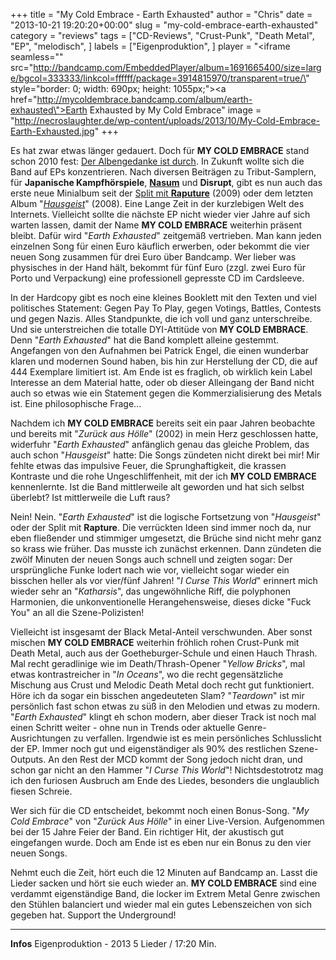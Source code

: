 +++
title = "My Cold Embrace - Earth Exhausted"
author = "Chris"
date = "2013-10-21 19:20:20+00:00"
slug = "my-cold-embrace-earth-exhausted"
category = "reviews"
tags = ["CD-Reviews", "Crust-Punk", "Death Metal", "EP", "melodisch", ]
labels = ["Eigenproduktion", ]
player = "<iframe seamless=\"\" src=\"http://bandcamp.com/EmbeddedPlayer/album=1691665400/size=large/bgcol=333333/linkcol=ffffff/package=3914815970/transparent=true/\" style=\"border: 0; width: 690px; height: 1055px;\"><a href=\"http://mycoldembrace.bandcamp.com/album/earth-exhausted\">Earth Exhausted by My Cold Embrace</a></iframe>"
image = "http://necroslaughter.de/wp-content/uploads/2013/10/My-Cold-Embrace-Earth-Exhausted.jpg"
+++

Es hat zwar etwas länger gedauert. Doch für **MY COLD EMBRACE** stand schon 2010 fest: <a href="http://necroslaughter.de/2010/06/my-cold-embrace-der-albumgedanke-ist-durch/" title="My Cold Embrace – Der Albumgedanke ist durch">Der Albengedanke ist durch</a>. In Zukunft wollte sich die Band auf EPs konzentrieren. Nach diversen Beiträgen zu Tribut-Samplern, für **Japanische Kampfhörspiele**, <a href="http://necroslaughter.de/2010/01/va-a-tribute-to-nasum/" title="VA – A Tribute To Nasum">**Nasum**</a> und **Disrupt**, gibt es nun auch das erste neue Minialbum seit der <a href="http://necroslaughter.de/2009/07/my-cold-embrace-rapture-schnittmenge/" title="My Cold Embrace / Rapture – Schnittmenge">Split mit **Raputure**</a> (2009) oder dem letzten Album "<a href="http://necroslaughter.de/2009/07/my-cold-embrace-hausgeist/" title="My Cold Embrace – Hausgeist">_Hausgeist_</a>" (2008). Eine Lange Zeit in der kurzlebigen Welt des Internets. Vielleicht sollte die nächste EP nicht wieder vier Jahre auf sich warten lassen, damit der Name **MY COLD EMBRACE** weiterhin präsent bleibt. Dafür wird "_Earth Exhausted_" zeitgemäß vertrieben. Man kann jeden einzelnen Song für einen Euro käuflich erwerben, oder bekommt die vier neuen Song zusammen für drei Euro über Bandcamp. Wer lieber was physisches in der Hand hält, bekommt für fünf Euro (zzgl. zwei Euro für Porto und Verpackung) eine professionell gepresste CD im Cardsleeve.

In der Hardcopy gibt es noch eine kleines Booklett mit den Texten und viel politisches Statement: Gegen Pay To Play, gegen Votings, Battles, Contests und gegen Nazis. Alles Standpunkte, die ich voll und ganz unterschreibe. Und sie unterstreichen die totalle DYI-Attitüde von **MY COLD EMBRACE**. Denn "_Earth Exhausted_" hat die Band komplett alleine gestemmt. Angefangen von den Aufnahmen bei Patrick Engel, die einen wunderbar klaren und modernen Sound haben, bis hin zur Herstellung der CD, die auf 444 Exemplare limitiert ist. Am Ende ist es fraglich, ob wirklich kein Label Interesse an dem Material hatte, oder ob dieser Alleingang der Band nicht auch so etwas wie ein Statement gegen die Kommerzialisierung des Metals ist. Eine philosophische Frage...

Nachdem ich **MY COLD EMBRACE** bereits seit ein paar Jahren beobachte und bereits mit "_Zurück aus Hölle_" (2002) in mein Herz geschlossen hatte, widerfuhr "_Earth Exhausted_" anfänglich genau das gleiche Problem, das auch schon "_Hausgeist_" hatte: Die Songs zündeten nicht direkt bei mir! Mir fehlte etwas das impulsive Feuer, die Sprunghaftigkeit, die krassen Kontraste und die rohe Ungeschliffenheit, mit der ich **MY COLD EMBRACE** kennenlernte. Ist die Band mittlerweile alt geworden und hat sich selbst überlebt? Ist mittlerweile die Luft raus?

Nein! Nein. "_Earth Exhausted_" ist die logische Fortsetzung von "_Hausgeist_" oder der Split mit **Rapture**. Die verrückten Ideen sind immer noch da, nur eben fließender und stimmiger umgesetzt, die Brüche sind nicht mehr ganz so krass wie früher. Das musste ich zunächst erkennen. Dann zündeten die zwölf Minuten der neuen Songs auch schnell und zeigten sogar: Der ursprüngliche Funke lodert nach wie vor, vielleicht sogar wieder ein bisschen heller als vor vier/fünf Jahren! "_I Curse This World_" erinnert mich wieder sehr an "_Katharsis_", das ungewöhnliche Riff, die polyphonen Harmonien, die unkonventionelle Herangehensweise, dieses dicke "Fuck You" an all die Szene-Polizisten!

Vielleicht ist insgesamt der Black Metal-Anteil verschwunden. Aber sonst mischen **MY COLD EMBRACE** weiterhin fröhlich rohen Crust-Punk mit Death Metal, auch aus der Goetheburger-Schule und einen Hauch Thrash. Mal recht geradlinige wie im Death/Thrash-Opener "_Yellow Bricks_", mal etwas kontrastreicher in "_In Oceans_", wo die recht gegensätzliche Mischung aus Crust und Melodic Death Metal doch recht gut funktioniert. Höre ich da sogar ein bisschen angedeuteten Slam?
"_Teardown_" ist mir persönlich fast schon etwas zu süß in den Melodien und etwas zu modern. "_Earth Exhausted_" klingt eh schon modern, aber dieser Track ist noch mal einen Schritt weiter - ohne nun in Trends oder aktuelle Genre-Ausrichtungen zu verfallen. Irgendwie ist es mein persönliches Schlusslicht der EP. Immer noch gut und eigenständiger als 90% des restlichen Szene-Outputs. An den Rest der MCD kommt der Song jedoch nicht dran, und schon gar nicht an den Hammer "_I Curse This World_"! Nichtsdestotrotz mag ich den furiosen Ausbruch am Ende des Liedes, besonders die unglaublich fiesen Schreie.

Wer sich für die CD entscheidet, bekommt noch einen Bonus-Song. "_My Cold Embrace_" von "_Zurück Aus Hölle_" in einer Live-Version. Aufgenommen bei der 15 Jahre Feier der Band. Ein richtiger Hit, der akustisch gut eingefangen wurde. Doch am Ende ist es eben nur ein Bonus zu den vier neuen Songs.

Nehmt euch die Zeit, hört euch die 12 Minuten auf Bandcamp an. Lasst die Lieder sacken und hört sie euch wieder an. **MY COLD EMBRACE** sind eine verdammt eigenständige Band, die locker im Extrem Metal Genre zwischen den Stühlen balanciert und wieder mal ein gutes Lebenszeichen von sich gegeben hat. Support the Underground!





---
**Infos**
Eigenproduktion - 2013
5 Lieder / 17:20 Min.
